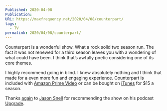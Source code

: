 ```yaml
---
Published: 2020-04-08
Publication: 
URL: https://maxfrequency.net/2020/04/08/counterpart/
tags:
  - TV
permalink: 2020/04/08/counterpart/
---
```

Counterpart is a wonderful show. What a rock solid two season run. The fact it was not renewed for a third season leaves you with a wondering of what could have been. I think that’s awfully poetic considering one of its core themes.

I highly recommend going in blind. I knew absolutely nothing and I think that made for a even more fun and engaging experience. Counterpart is included with [Amazon Prime Video](https://watch.amazon.com/detail?asin=B077MVJ553&territory=US&r=web) or can be bought on [iTunes](https://itunes.apple.com/us/tv-season/counterpart-season-1/id1347311657) for $15 a season.

Thanks [again](https://twitter.com/MaxRoberts143/status/1242978526585917440) to [Jason Snell](https://www.twitter.com/jsnell) for recommending the show on his podcast [Upgrade](https://www.relay.fm/upgrade).
